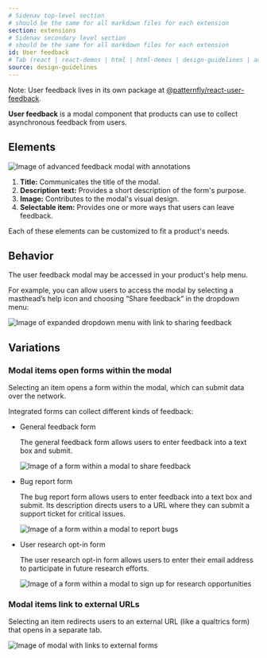 ```yaml
---
# Sidenav top-level section
# should be the same for all markdown files for each extension
section: extensions
# Sidenav secondary level section
# should be the same for all markdown files for each extension
id: User feedback
# Tab (react | react-demos | html | html-demos | design-guidelines | accessibility)
source: design-guidelines
---
```


Note: User feedback lives in its own package at [@patternfly/react-user-feedback](https://github.com/patternfly/react-user-feedback).

**User feedback** is a modal component that products can use to collect asynchronous feedback from users. 

## Elements

![Image of advanced feedback modal with annotations](/img/advanced-user-feedback.png)

1. **Title:** Communicates the title of the modal.
2. **Description text:** Provides a short description of the form's purpose. 
3. **Image:** Contributes to the modal's visual design.
4. **Selectable item:** Provides one or more ways that users can leave feedback. 

Each of these elements can be customized to fit a product's needs.

## Behavior

The user feedback modal may be accessed in your product's help menu.

For example, you can allow users to access the modal by selecting a masthead’s help icon and choosing “Share feedback” in the dropdown menu:

![Image of expanded dropdown menu with link to sharing feedback](/img/dropdown-selection.png)

## Variations

### Modal items open forms within the modal

Selecting an item opens a form within the modal, which can submit data over the network.

Integrated forms can collect different kinds of feedback:

- General feedback form

    The general feedback form allows users to enter feedback into a text box and submit.

    ![Image of a form  within a  modal to share feedback](/img/share-feedback.png)

- Bug report form

    The bug report form allows users to enter feedback into a text box and submit. Its description directs users to a URL where they can submit a support ticket for critical issues.

    ![Image of a form within a modal to report bugs](/img/report-bug.png)

- User research opt-in form

    The user research opt-in form allows users to enter their email address to participate in future research efforts. 

    ![Image of a form within a modal to sign up for research opportunities](/img/research-opportunities.png)

### Modal items link to external URLs

Selecting an item redirects users to an external URL (like a qualtrics form) that opens in a separate tab.

![Image of modal with links to external forms](/img/user-feedback-external-links.png)